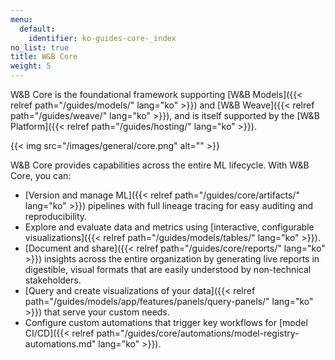 ```yaml
---
menu:
  default:
    identifier: ko-guides-core-_index
no_list: true
title: W&B Core
weight: 5
---
```


W&B Core is the foundational framework supporting [W&B Models]({{< relref path="/guides/models/" lang="ko" >}}) and [W&B Weave]({{< relref path="/guides/weave/" lang="ko" >}}), and is itself supported by the [W&B Platform]({{< relref path="/guides/hosting/" lang="ko" >}}). 

{{< img src="/images/general/core.png" alt="" >}}

W&B Core provides capabilities across the entire ML lifecycle. With W&B Core, you can:

- [Version and manage ML]({{< relref path="/guides/core/artifacts/" lang="ko" >}}) pipelines with full lineage tracing for easy auditing and reproducibility.
- Explore and evaluate data and metrics using [interactive, configurable visualizations]({{< relref path="/guides/models/tables/" lang="ko" >}}).
- [Document and share]({{< relref path="/guides/core/reports/" lang="ko" >}}) insights across the entire organization by generating live reports in digestible, visual formats that are easily understood by non-technical stakeholders.
- [Query and create visualizations of your data]({{< relref path="/guides/models/app/features/panels/query-panels/" lang="ko" >}}) that serve your custom needs.
- Configure custom automations that trigger key workflows for [model CI/CD]({{< relref path="/guides/core/automations/model-registry-automations.md" lang="ko" >}}).